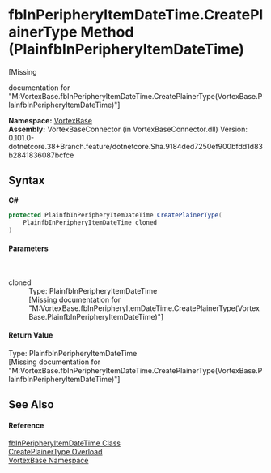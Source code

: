 # fbInPeripheryItemDateTime.CreatePlainerType Method (PlainfbInPeripheryItemDateTime)
 

\[Missing <summary> documentation for "M:VortexBase.fbInPeripheryItemDateTime.CreatePlainerType(VortexBase.PlainfbInPeripheryItemDateTime)"\]

**Namespace:**&nbsp;<a href="N_VortexBase.md">VortexBase</a><br />**Assembly:**&nbsp;VortexBaseConnector (in VortexBaseConnector.dll) Version: 0.101.0-dotnetcore.38+Branch.feature/dotnetcore.Sha.9184ded7250ef900bfdd1d83b2841836087bcfce

## Syntax

**C#**<br />
``` C#
protected PlainfbInPeripheryItemDateTime CreatePlainerType(
	PlainfbInPeripheryItemDateTime cloned
)
```


#### Parameters
&nbsp;<dl><dt>cloned</dt><dd>Type: PlainfbInPeripheryItemDateTime<br />\[Missing <param name="cloned"/> documentation for "M:VortexBase.fbInPeripheryItemDateTime.CreatePlainerType(VortexBase.PlainfbInPeripheryItemDateTime)"\]</dd></dl>

#### Return Value
Type: PlainfbInPeripheryItemDateTime<br />\[Missing <returns> documentation for "M:VortexBase.fbInPeripheryItemDateTime.CreatePlainerType(VortexBase.PlainfbInPeripheryItemDateTime)"\]

## See Also


#### Reference
<a href="T_VortexBase_fbInPeripheryItemDateTime.md">fbInPeripheryItemDateTime Class</a><br /><a href="Overload_VortexBase_fbInPeripheryItemDateTime_CreatePlainerType.md">CreatePlainerType Overload</a><br /><a href="N_VortexBase.md">VortexBase Namespace</a><br />